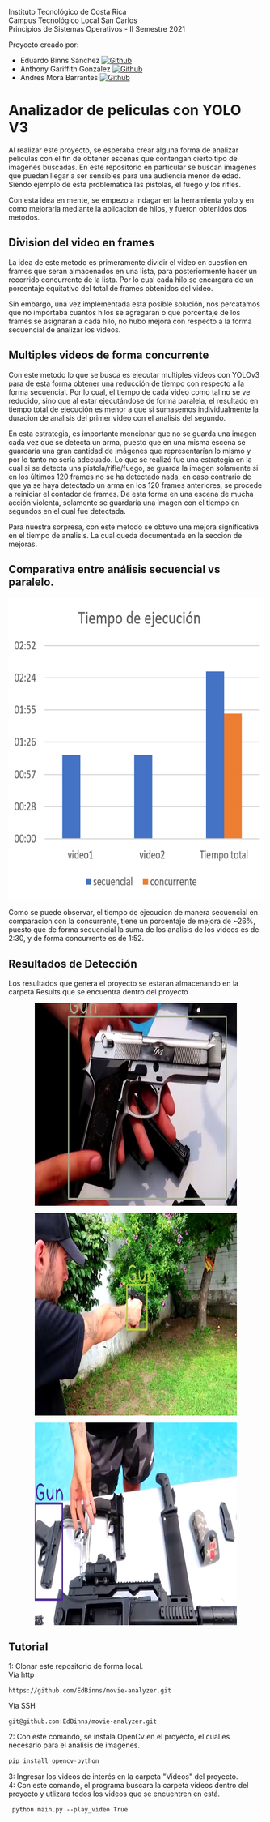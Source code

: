 Instituto Tecnológico de Costa Rica <br>
Campus Tecnológico Local San Carlos <br>
Principios de Sistemas Operativos - II Semestre 2021 <br>

Proyecto creado por:
- Eduardo Binns Sánchez  [![Github](https://img.shields.io/badge/GitHub-100000?style=for-the-badge&logo=github&logoColor=white&labelColor=101010)](https://github.com/EdBinns)
- Anthony Gariffith González  [![Github](https://img.shields.io/badge/GitHub-100000?style=for-the-badge&logo=github&logoColor=white&labelColor=101010)](https://github.com/AnthonyGriffith)
- Andres Mora Barrantes  [![Github](https://img.shields.io/badge/GitHub-100000?style=for-the-badge&logo=github&logoColor=white&labelColor=101010)](https://github.com/amorabarrantes)




# Analizador de peliculas con YOLO V3  

Al realizar este proyecto, se esperaba crear alguna forma de analizar peliculas con el fin de obtener escenas que contengan cierto tipo de imagenes buscadas. En este repositorio en particular se buscan imagenes que puedan llegar a ser sensibles para una audiencia menor de edad. Siendo ejemplo de esta problematica las pistolas, el fuego y los rifles.  

Con esta idea en mente, se empezo a indagar en la herramienta yolo y en como mejorarla mediante la aplicacion de hilos, y fueron obtenidos dos metodos.

 Division del video en frames
-------------
La idea de este metodo es primeramente dividir el video en cuestion en frames que seran almacenados en una lista, para posteriormente hacer un recorrido concurrente de la lista. Por lo cual cada hilo se encargara de un porcentaje equitativo del total de frames obtenidos del video.  

Sin embargo, una vez implementada esta posible solución, nos percatamos que no importaba cuantos hilos se agregaran o que porcentaje de los frames se asignaran a cada hilo, no hubo mejora con respecto a la forma secuencial de analizar los videos.
  
Multiples videos de forma concurrente  
-------------
Con este metodo lo que se busca es ejecutar multiples videos con YOLOv3 para de esta forma obtener una reducción de tiempo con respecto a la forma secuencial. Por lo cual, el tiempo de cada video como tal no se ve reducido, sino que al estar ejecutándose de forma paralela, el resultado en tiempo total de ejecución es menor a que si sumasemos individualmente la duracion de analisis del primer video con el analisis del segundo. 

En esta estrategia, es importante mencionar que no se guarda una imagen cada vez que se detecta un arma, puesto que en una misma escena se guardaría una gran cantidad de imágenes que representarían lo mismo y por lo tanto no sería adecuado. Lo que se realizó fue una estrategia en la cual si se detecta una pistola/rifle/fuego, se guarda la imagen solamente si en los últimos 120 frames no se ha detectado nada, en caso contrario de que ya se haya detectado un arma en los 120 frames anteriores, se procede a reiniciar el contador de frames. De esta forma en una escena de mucha acción violenta, solamente se guardaría una imagen con el tiempo en segundos en el cual fue detectada.

Para nuestra sorpresa, con este metodo se obtuvo una mejora significativa en el tiempo de analisis. La cual queda documentada en la seccion de mejoras.


Comparativa entre análisis secuencial vs paralelo.
-------------
<p align="center">
<img align="center" width="600" height="600" src="https://github.com/EdBinns/movie-analyzer/blob/main/imagenesGeneradas/Tiempo%20de%20ejecucion.png?raw=tru">
</p>
Como se puede observar, el tiempo de ejecucion de manera secuencial en comparacion con la concurrente, tiene un porcentaje de mejora de ~26%, puesto que de forma secuencial la suma de los analisis de los videos es de 2:30, y de forma concurrente es de 1:52.

Resultados de Detección
-------------

Los resultados que genera el proyecto se estaran almacenando en la carpeta Results que se encuentra dentro del proyecto
<p align="center">
<img align="center" width="400" height="400" src="https://github.com/EdBinns/movie-analyzer/blob/main/imagenesGeneradas/0-00-00.jpg?raw=true">
</p>

<p align="center">
<img align="center" width="400" height="400" src="https://github.com/EdBinns/movie-analyzer/blob/main/imagenesGeneradas/0-00-01.jpg?raw=true">
</p>

<p align="center">
<img align="center" width="400" height="400" src="https://github.com/EdBinns/movie-analyzer/blob/main/imagenesGeneradas/0-00-34.jpg?raw=true">
</p>

Tutorial
-------------
1: Clonar este repositorio de forma local.  
Vía http
``` 
https://github.com/EdBinns/movie-analyzer.git
```
Vía SSH
```
git@github.com:EdBinns/movie-analyzer.git
```
2: Con este comando, se instala OpenCv en el proyecto, el cual es necesario para el analisis de imagenes.  
```python
pip install opencv-python
``` 
3: Ingresar los videos de interés en la carpeta "Videos" del proyecto.  
4: Con este comando, el programa buscara la carpeta videos dentro del proyecto y utlizara todos los videos que se encuentren en está.  
```  
 python main.py --play_video True
```

